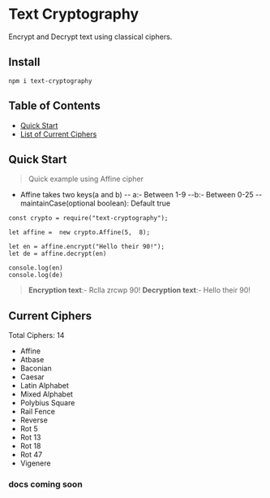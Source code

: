 # Text Cryptography
Encrypt and Decrypt text using classical ciphers. 
## Install
```
npm i text-cryptography
```

## Table of Contents
  - [Quick Start](#quick-start)
  - [List of Current Ciphers](#ciphers-list)

## Quick Start
> Quick example using Affine cipher
- Affine takes two keys(a and b)
-- a:- Between 1-9
--b:- Between 0-25
--maintainCase(optional boolean): Default true
```
const crypto = require("text-cryptography");

let affine =  new crypto.Affine(5,  8);

let en = affine.encrypt("Hello their 90!");
let de = affine.decrypt(en)

console.log(en)
console.log(de)
```
> <b>Encryption text</b>:- Rclla zrcwp 90!
> <b>Decryption text</b>:- Hello their 90!


## Current Ciphers <a name="ciphers-list"></a>
Total Ciphers: 14

- Affine
- Atbase
- Baconian
- Caesar
- Latin Alphabet
- Mixed Alphabet
- Polybius Square
- Rail Fence
- Reverse
- Rot 5
- Rot 13
- Rot 18
- Rot 47
- Vigenere

### docs coming soon